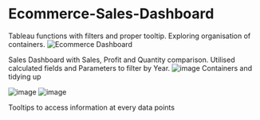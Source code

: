 # Ecommerce-Sales-Dashboard

Tableau functions with filters and proper tooltip. Exploring organisation of containers. 
![Ecommerce Dashboard](https://github.com/user-attachments/assets/51839a19-9b8c-4f94-922a-998fd5bed5f8)

Sales Dashboard with Sales, Profit and Quantity comparison. Utilised calculated fields and Parameters to filter by Year.
![image](https://github.com/user-attachments/assets/84905b33-f881-47e8-bcf3-a59e19c797ef)
Containers and tidying up

![image](https://github.com/user-attachments/assets/4d25bb91-0368-47f9-a733-5b95c6a32e61)
![image](https://github.com/user-attachments/assets/5b8cacf6-eac5-42ef-a56b-6647e4f8e4bb)

Tooltips to access information at every data points
